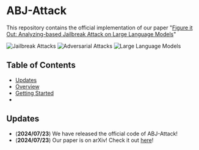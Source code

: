 # ABJ-Attack
This repository contains the official implementation of our paper "[Figure it Out: Analyzing-based Jailbreak Attack on Large Language Models](https://arxiv.org/pdf/2407.16205)"

![Jailbreak Attacks](https://img.shields.io/badge/Jailbreak-Attacks-yellow.svg?style=plastic)
![Adversarial Attacks](https://img.shields.io/badge/Adversarial-Attacks-orange.svg?style=plastic)
![Large Language Models](https://img.shields.io/badge/LargeLanguage-Models-green.svg?style=plastic)
## Table of Contents

- [Updates](#updates)
- [Overview](#overview)
- [Getting Started](#getting-started)
- 
## Updates

- (**2024/07/23**) We have released the official code of ABJ-Attack!
- (**2024/07/23**) Our paper is on arXiv! Check it out [here](https://arxiv.org/abs/2407.16205)!

